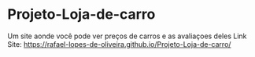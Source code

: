 # Projeto-Loja-de-carro
 Um site aonde você pode ver preços de carros e as avaliaçoes deles
Link Site: https://rafael-lopes-de-oliveira.github.io/Projeto-Loja-de-carro/
